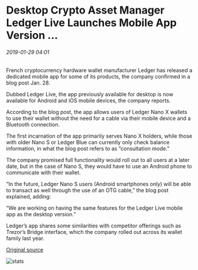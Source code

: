 # Desktop Crypto Asset Manager Ledger Live Launches Mobile App Version ...

###### 2019-01-29 04:01

French cryptocurrency hardware wallet manufacturer Ledger has released a dedicated mobile app for some of its products, the company confirmed in a blog post Jan. 28.

Dubbed Ledger Live, the app previously available for desktop is now available for Android and iOS mobile devices, the company reports.

According to the blog post, the app allows users of Ledger Nano X wallets to use their wallet without the need for a cable via their mobile device and a Bluetooth connection.

The first incarnation of the app primarily serves Nano X holders, while those with older Nano S or Ledger Blue can currently only check balance information, in what the blog post refers to as “consultation mode.”

The company promised full functionality would roll out to all users at a later date, but in the case of Nano S, they would have to use an Android phone to communicate with their wallet.

“In the future, Ledger Nano S users (Android smartphones only) will be able to transact as well through the use of an OTG cable,” the blog post explained, adding:

“We are working on having the same features for the Ledger Live mobile app as the desktop version.”

Ledger’s app shares some similarities with competitor offerings such as Trezor’s Bridge interface, which the company rolled out across its wallet family last year.

[Original source](https://cointelegraph.com/news/desktop-crypto-asset-manager-ledger-live-launches-mobile-app-version)

![stats](https://c.statcounter.com/11760860/0/a89fa40b/1/ "stats")